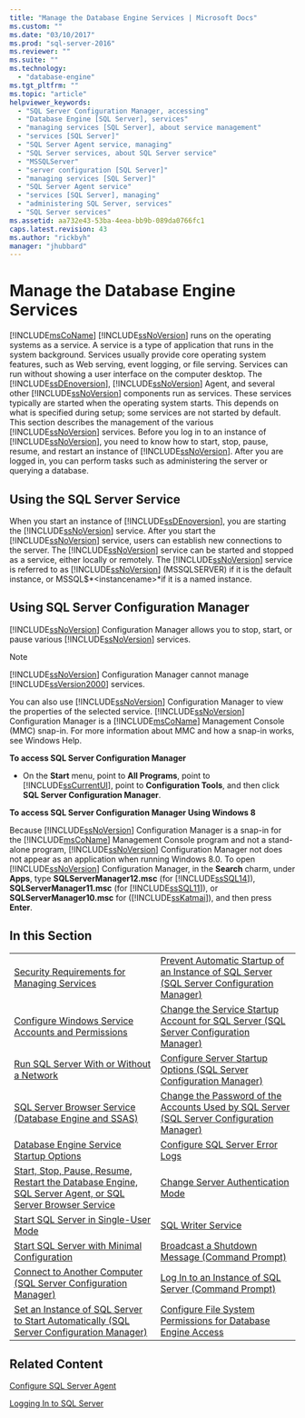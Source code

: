 ```yaml
---
title: "Manage the Database Engine Services | Microsoft Docs"
ms.custom: ""
ms.date: "03/10/2017"
ms.prod: "sql-server-2016"
ms.reviewer: ""
ms.suite: ""
ms.technology: 
  - "database-engine"
ms.tgt_pltfrm: ""
ms.topic: "article"
helpviewer_keywords: 
  - "SQL Server Configuration Manager, accessing"
  - "Database Engine [SQL Server], services"
  - "managing services [SQL Server], about service management"
  - "services [SQL Server]"
  - "SQL Server Agent service, managing"
  - "SQL Server services, about SQL Server service"
  - "MSSQLServer"
  - "server configuration [SQL Server]"
  - "managing services [SQL Server]"
  - "SQL Server Agent service"
  - "services [SQL Server], managing"
  - "administering SQL Server, services"
  - "SQL Server services"
ms.assetid: aa732e43-53ba-4eea-bb9b-089da0766fc1
caps.latest.revision: 43
ms.author: "rickbyh"
manager: "jhubbard"
---
```

# Manage the Database Engine Services
  [!INCLUDE[msCoName](../../../advanced-analytics/r-services/tutorials/includes/msconame-md.md)] [!INCLUDE[ssNoVersion](../../../advanced-analytics/r-services/includes/ssnoversion-md.md)] runs on the operating systems as a service. A service is a type of application that runs in the system background. Services usually provide core operating system features, such as Web serving, event logging, or file serving. Services can run without showing a user interface on the computer desktop. The [!INCLUDE[ssDEnoversion](../../../analysis-services/instances/install/windows/includes/ssdenoversion-md.md)], [!INCLUDE[ssNoVersion](../../../advanced-analytics/r-services/includes/ssnoversion-md.md)] Agent, and several other [!INCLUDE[ssNoVersion](../../../advanced-analytics/r-services/includes/ssnoversion-md.md)] components run as services. These services typically are started when the operating system starts. This depends on what is specified during setup; some services are not started by default. This section describes the management of the various [!INCLUDE[ssNoVersion](../../../advanced-analytics/r-services/includes/ssnoversion-md.md)] services. Before you log in to an instance of [!INCLUDE[ssNoVersion](../../../advanced-analytics/r-services/includes/ssnoversion-md.md)], you need to know how to start, stop, pause, resume, and restart an instance of [!INCLUDE[ssNoVersion](../../../advanced-analytics/r-services/includes/ssnoversion-md.md)]. After you are logged in, you can perform tasks such as administering the server or querying a database.  
  
## Using the SQL Server Service  
 When you start an instance of [!INCLUDE[ssDEnoversion](../../../analysis-services/instances/install/windows/includes/ssdenoversion-md.md)], you are starting the [!INCLUDE[ssNoVersion](../../../advanced-analytics/r-services/includes/ssnoversion-md.md)] service. After you start the [!INCLUDE[ssNoVersion](../../../advanced-analytics/r-services/includes/ssnoversion-md.md)] service, users can establish new connections to the server. The [!INCLUDE[ssNoVersion](../../../advanced-analytics/r-services/includes/ssnoversion-md.md)] service can be started and stopped as a service, either locally or remotely. The [!INCLUDE[ssNoVersion](../../../advanced-analytics/r-services/includes/ssnoversion-md.md)] service is referred to as [!INCLUDE[ssNoVersion](../../../advanced-analytics/r-services/includes/ssnoversion-md.md)] (MSSQLSERVER) if it is the default instance, or MSSQL$*\<instancename>*if it is a named instance.  
  
## Using SQL Server Configuration Manager  
 [!INCLUDE[ssNoVersion](../../../advanced-analytics/r-services/includes/ssnoversion-md.md)] Configuration Manager allows you to stop, start, or pause various [!INCLUDE[ssNoVersion](../../../advanced-analytics/r-services/includes/ssnoversion-md.md)] services.  
  
> [!NOTE]  
>  [!INCLUDE[ssNoVersion](../../../advanced-analytics/r-services/includes/ssnoversion-md.md)] Configuration Manager cannot manage [!INCLUDE[ssVersion2000](../../../analysis-services/multidimensional-models/includes/ssversion2000-md.md)] services.  
  
 You can also use [!INCLUDE[ssNoVersion](../../../advanced-analytics/r-services/includes/ssnoversion-md.md)] Configuration Manager to view the properties of the selected service. [!INCLUDE[ssNoVersion](../../../advanced-analytics/r-services/includes/ssnoversion-md.md)] Configuration Manager is a [!INCLUDE[msCoName](../../../advanced-analytics/r-services/tutorials/includes/msconame-md.md)] Management Console (MMC) snap-in. For more information about MMC and how a snap-in works, see Windows Help.  
  
 **To access SQL Server Configuration Manager**  
  
-   On the **Start** menu, point to **All Programs**, point to [!INCLUDE[ssCurrentUI](../../../analysis-services/instances/install/windows/includes/sscurrentui-md.md)], point to **Configuration Tools**, and then click **SQL Server Configuration Manager**.  
  
 **To access SQL Server Configuration Manager Using Windows 8**  
  
 Because [!INCLUDE[ssNoVersion](../../../advanced-analytics/r-services/includes/ssnoversion-md.md)] Configuration Manager is a snap-in for the [!INCLUDE[msCoName](../../../advanced-analytics/r-services/tutorials/includes/msconame-md.md)] Management Console program and not a stand-alone program, [!INCLUDE[ssNoVersion](../../../advanced-analytics/r-services/includes/ssnoversion-md.md)] Configuration Manager not does not appear as an application when running Windows 8.0. To open [!INCLUDE[ssNoVersion](../../../advanced-analytics/r-services/includes/ssnoversion-md.md)] Configuration Manager, in the **Search** charm, under **Apps**, type **SQLServerManager12.msc** (for [!INCLUDE[ssSQL14](../../../analysis-services/includes/sssql14-md.md)]), **SQLServerManager11.msc** (for [!INCLUDE[ssSQL11](../../../analysis-services/includes/sssql11-md.md)]), or **SQLServerManager10.msc** for ([!INCLUDE[ssKatmai](../../../analysis-services/data-mining/includes/sskatmai-md.md)]), and then press **Enter**.  
  
## In this Section  
  
|||  
|-|-|  
|[Security Requirements for Managing Services](../../../database-engine/configure/windows/security-requirements-for-managing-services.md)|[Prevent Automatic Startup of an Instance of SQL Server &#40;SQL Server Configuration Manager&#41;](../../../database-engine/configure/windows/scm-services-prevent-automatic-startup-of-an-instance.md)|  
|[Configure Windows Service Accounts and Permissions](../../../database-engine/configure/windows/configure-windows-service-accounts-and-permissions.md)|[Change the Service Startup Account for SQL Server &#40;SQL Server Configuration Manager&#41;](../../../database-engine/configure/windows/scm-services-change-the-service-startup-account.md)|  
|[Run SQL Server With or Without a Network](../../../database-engine/configure/windows/run-sql-server-with-or-without-a-network.md)|[Configure Server Startup Options &#40;SQL Server Configuration Manager&#41;](../../../database-engine/configure/windows/scm-services-configure-server-startup-options.md)|  
|[SQL Server Browser Service &#40;Database Engine and SSAS&#41;](../../../database-engine/configure/windows/sql-server-browser-service-database-engine-and-ssas.md)|[Change the Password of the Accounts Used by SQL Server &#40;SQL Server Configuration Manager&#41;](../../../database-engine/configure/windows/scm-services-change-the-password-of-the-accounts-used.md)|  
|[Database Engine Service Startup Options](../../../database-engine/configure/windows/database-engine-service-startup-options.md)|[Configure SQL Server Error Logs](../../../database-engine/configure/windows/scm-services-configure-sql-server-error-logs.md)|  
|[Start, Stop, Pause, Resume, Restart the Database Engine, SQL Server Agent, or SQL Server Browser Service](../../../database-engine/configure/windows/start-stop-pause-resume-restart-sql-server-services.md)|[Change Server Authentication Mode](../../../database-engine/configure/windows/change-server-authentication-mode.md)|  
|[Start SQL Server in Single-User Mode](../../../database-engine/configure/windows/start-sql-server-in-single-user-mode.md)|[SQL Writer Service](../../../database-engine/configure/windows/sql-writer-service.md)|  
|[Start SQL Server with Minimal Configuration](../../../database-engine/configure/windows/start-sql-server-with-minimal-configuration.md)|[Broadcast a Shutdown Message &#40;Command Prompt&#41;](../../../database-engine/configure/windows/broadcast-a-shutdown-message-command-prompt.md)|  
|[Connect to Another Computer &#40;SQL Server Configuration Manager&#41;](../../../database-engine/configure/windows/scm-services-connect-to-another-computer.md)|[Log In to an Instance of SQL Server &#40;Command Prompt&#41;](../../../database-engine/configure/windows/log-in-to-an-instance-of-sql-server-command-prompt.md)|  
|[Set an Instance of SQL Server to Start Automatically &#40;SQL Server Configuration Manager&#41;](../../../database-engine/configure/windows/scm-services-set-an-instance-to-start-automatically.md)|[Configure File System Permissions for Database Engine Access](../../../database-engine/configure/windows/configure-file-system-permissions-for-database-engine-access.md)|  
  
## Related Content  
 [Configure SQL Server Agent](http://msdn.microsoft.com/library/2e361a62-9e92-4fcd-80d7-d6960f127900)  
  
 [Logging In to SQL Server](../../../database-engine/configure/windows/logging-in-to-sql-server.md)  
  
  